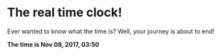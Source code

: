 # The real time clock!

Ever wanted to know what the time is? Well, your journey is about to end!

**The time is Nov 08, 2017, 03:50**